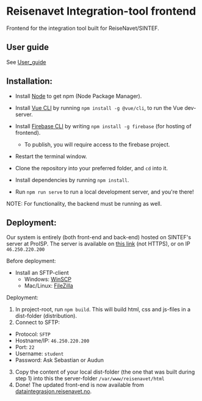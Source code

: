 # Reisenavet Integration-tool frontend
Frontend for the integration tool built for ReiseNavet/SINTEF.

## User guide

See [User_guide](https://github.com/Kundestyrt-ReiseNavet/integration-tool-frontend/wiki/User-guide)

## Installation:

* Install [Node](https://nodejs.org/en/download/) to get npm (Node Package Manager).
* Install [Vue CLI](https://cli.vuejs.org/) by running `npm install -g @vue/cli`, to run the Vue dev-server.
* Install [Firebase CLI](https://firebase.google.com/docs/cli) by writing `npm install -g firebase` (for hosting of frontend).
  * To publish, you will require access to the firebase project.
  
* Restart the terminal window.

* Clone the repository into your preferred folder, and `cd` into it. 
* Install dependencies by running `npm install`.
* Run `npm run serve` to run a local development server, and you're there!

NOTE: For functionality, the backend must be running as well.

## Deployment:
Our system is entirely (both front-end and back-end) hosted on SINTEF's server at ProISP. 
The server is available on [this link](http://dataintegrasjon.reisenavet.no/) (not HTTPS), or on IP `46.250.220.200`

Before deployment:

* Install an SFTP-client
  * Windows: [WinSCP](https://winscp.net/eng/download.php)
  * Mac/Linux: [FileZilla](https://filezilla-project.org/download.php?show_all=1)

Deployment:

1. In project-root, run `npm build`. This will build html, css and js-files in a dist-folder (distribution). 
2. Connect to SFTP:
  * Protocol: `SFTP`
  * Hostname/IP: `46.250.220.200`
  * Port: `22`
  * Username: `student`
  * Password: Ask Sebastian or Audun
3. Copy the content of your local dist-folder (the one that was built during step 1) into this the server-folder `/var/www/reisenavet/html`
4. Done! The updated front-end is now available from [dataintegrasjon.reisenavet.no](http://dataintegrasjon.reisenavet.no/).

